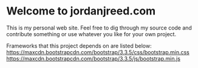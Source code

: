 # Welcome to jordanjreed.com
This is my personal web site. Feel free to dig through my source code and contribute something or use whatever you like for your own project. 

Frameworks that this project depends on are listed below:
https://maxcdn.bootstrapcdn.com/bootstrap/3.3.5/css/bootstrap.min.css
https://maxcdn.bootstrapcdn.com/bootstrap/3.3.5/js/bootstrap.min.js
